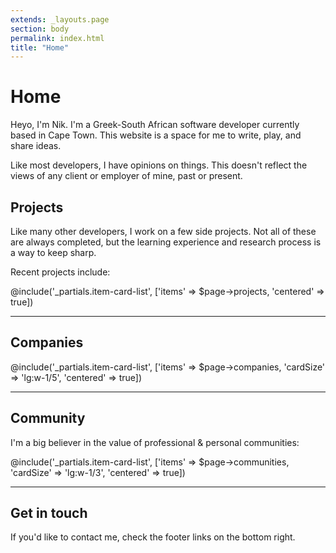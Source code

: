 ```yaml
---
extends: _layouts.page
section: body
permalink: index.html
title: "Home"
---
```


# Home

Heyo, I'm Nik. I'm a Greek-South African software developer currently based in Cape Town. This website is a space for me to write, play, and share ideas.

Like most developers, I have opinions on things. This doesn't reflect the views of any client or employer of mine, past or present.

## Projects

Like many other developers, I work on a few side projects. Not all of these are always completed, but the learning experience and research process is a way to keep sharp.

Recent projects include:

@include('_partials.item-card-list', ['items' => $page->projects, 'centered' => true])

---
## Companies

@include('_partials.item-card-list', ['items' => $page->companies, 'cardSize' => 'lg:w-1/5', 'centered' => true])

---
## Community 

I'm a big believer in the value of professional & personal communities:

@include('_partials.item-card-list', ['items' => $page->communities, 'cardSize' => 'lg:w-1/3', 'centered' => true])

---
## Get in touch

If you'd like to contact me, check the footer links on the bottom right.

